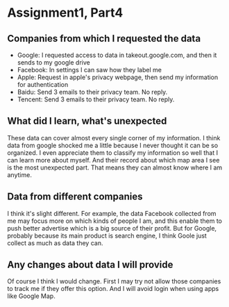 # Assignment1, Part4

## Companies from which I requested the data

- Google: I requested access to data in takeout.google.com, and then it sends to my google drive
- Facebook: In settings I can saw how they label me
- Apple: Request in apple's privacy webpage, then send my information for authentication  
- Baidu: Send 3 emails to their privacy team. No reply.
- Tencent: Send 3 emails to their privacy team. No reply.

## What did I learn, what's unexpected

These data can cover almost every single corner of my information. I think data from google shocked me a little because I never thought it can be so organized. I even appreciate them to classify my information so well that I can learn more about myself. And their record about which map area I see is the most unexpected part. That means they can almost know where I am anytime.

## Data from different companies

I think it's slight different. For example, the data Facebook collected from me may focus more on which kinds of people I am, and this enable them to push better advertise which is a big source of their profit. But for Google, probably because its main product is search engine, I think Goole just collect as much as data they can.

## Any changes about data I will provide

Of course I think I would change. First I may try not allow those companies to track me if they offer this option. And I will avoid login when using apps like Google Map. 

